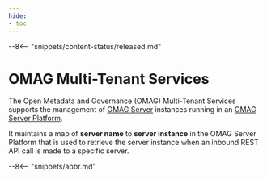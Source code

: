 ```yaml
---
hide:
- toc
---
```


<!-- SPDX-License-Identifier: CC-BY-4.0 -->
<!-- Copyright Contributors to the ODPi Egeria project 2020. -->

--8<-- "snippets/content-status/released.md"

# OMAG Multi-Tenant Services

The Open Metadata and Governance (OMAG) Multi-Tenant Services supports the management of
[OMAG Server](/egeria-docs/concepts/omag-server) instances
running in an [OMAG Server Platform](/egeria-docs/concepts/omag-server-platform).

It maintains a map of **server name** to **server instance** in the
OMAG Server Platform that is used to retrieve the server instance when an inbound
REST API call is made to a specific server.

--8<-- "snippets/abbr.md"
